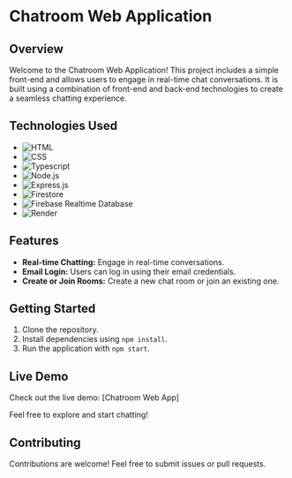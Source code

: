 # Chatroom Web Application

## Overview

Welcome to the Chatroom Web Application! This project includes a simple front-end and allows users to engage in real-time chat conversations. It is built using a combination of front-end and back-end technologies to create a seamless chatting experience.

## Technologies Used

- ![HTML](https://img.shields.io/badge/HTML-5E5E5E?style=flat&logo=html5&logoColor=white)
- ![CSS](https://img.shields.io/badge/CSS-1572B6?style=flat&logo=css3&logoColor=white)
- ![Typescript](https://img.shields.io/badge/Typescript-3178C6?style=flat&logo=typescript&logoColor=white)
- ![Node.js](https://img.shields.io/badge/Node.js-339933?style=flat&logo=node.js&logoColor=white)
- ![Express.js](https://img.shields.io/badge/Express.js-000000?style=flat&logo=express&logoColor=white)
- ![Firestore](https://img.shields.io/badge/Firestore-FFCA28?style=flat&logo=firebase&logoColor=black)
- ![Firebase Realtime Database](https://img.shields.io/badge/Firebase%20Realtime%20Database-FFCA28?style=flat&logo=firebase&logoColor=black)
- ![Render](https://img.shields.io/badge/Render-394240?style=flat&logo=render&logoColor=white)

## Features

- **Real-time Chatting:** Engage in real-time conversations.
- **Email Login:** Users can log in using their email credentials.
- **Create or Join Rooms:** Create a new chat room or join an existing one.

## Getting Started

1. Clone the repository.
2. Install dependencies using `npm install`.
3. Run the application with `npm start`.

## Live Demo

Check out the live demo: [Chatroom Web App]

Feel free to explore and start chatting!

## Contributing

Contributions are welcome! Feel free to submit issues or pull requests.
